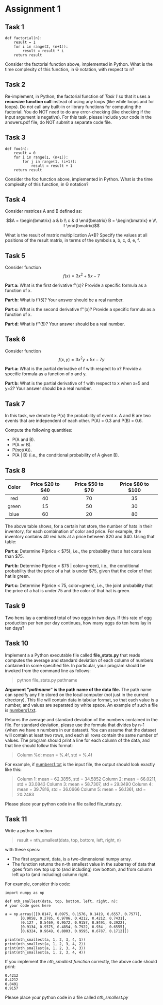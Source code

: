 # Assignment 1

## Task 1

```python=
def factorial(n):
    result = 1
    for i in range(2, (n+1)):
        result = result * i
    return result
```

Consider the factorial function above, implemented in Python. What is the time complexity of this function, in Θ notation, with respect to n?

## Task 2

Re-implement, in Python, the factorial function of *Task 1* so that it uses a **recursive function call** instead of using any loops (like while loops and for loops). Do not call any built-in or library functions for computing the factorial. You do NOT need to do any error-checking (like checking if the input argument is negative). For this task, please include your code in the answers.pdf file, do NOT submit a separate code file.

## Task 3

```python=
def foo(n):
    result = 0
    for i in range(1, (n+1)):
        for j in range(1, (i+1)):
            result = result + 1
    return result
```

Consider the foo function above, implemented in Python. What is the time complexity of this function, in Θ notation?

## Task 4

Consider matrices A and B defined as:

```math
A = \begin{bmatrix}
a & b \\
c & d
\end{bmatrix}

B = \begin{bmatrix}
e \\\
f
\end{bmatrix}
```

What is the result of matrix multiplication A*B? Specify the values at all positions of the result matrix, in terms of the symbols a, b, c, d, e, f.

## Task 5

Consider function $$f(x)= 3x^2 + 5x - 7$$

**Part a:** What is the first derivative f'(x)? Provide a specific formula as a function of x.

**Part b:** What is f'(5)? Your answer should be a real number.

**Part c:** What is the second derivative f''(x)? Provide a specific formula as a function of x.

**Part d:** What is f''(5)? Your answer should be a real number.

## Task 6

Consider function $$f(x, y) = 3x^2y + 5x - 7y$$

**Part a:** What is the partial derivative of f with respect to x? Provide a specific formula as a function of x and y.

**Part b:** What is the partial derivative of f with respect to x when x=5 and y=2? Your answer should be a real number.

## Task 7

In this task, we denote by P(x) the probability of event x. A and B are two events that are independent of each other. P(A) = 0.3 and P(B) = 0.6.

Compute the following quantities:

* P(A and B).
* P(A or B).
* P(not(A)).
* P(A | B) (i.e., the conditional probability of A given B).

## Task 8

| Color | Price $20 to $40 | Price $50 to $70 | Price $80 to $100 |
| :---------: | :---------: | :---------: | :---------: |
| red | 40 | 70 | 35 |
| green | 15 | 50 | 30 |
| blue | 60 | 20 | 80 |

The above table shows, for a certain hat store, the number of hats in their inventory, for each combination of color and price. For example, the inventory contains 40 red hats at a price between $20 and $40. Using that table:

**Part a:** Determine P(price < $75), i.e., the probability that a hat costs less than $75.

**Part b:** Determine P(price < $75 | color=green), i.e., the conditional probability that the price of a hat is under $75, given that the color of that hat is green.

**Part c:** Determine P(price < 75, color=green), i.e., the joint probability that the price of a hat is under 75 and the color of that hat is green.

## Task 9

Two hens lay a combined total of two eggs in two days. If this rate of egg production per hen per day continues, how many eggs do ten hens lay in ten days?

## Task 10

Implement a a Python executable file called **file_stats.py** that reads computes the average and standard deviation of each column of numbers contained in some specified file. In particular, your program should be invoked from the command line as follows:
> python file_stats.py pathname

**Argument "*pathname*" is the path name of the data file.** The path name can specify any file stored on the local computer (not just in the current directory). This file will contain data in tabular format, so that each value is a number, and values are separated by white space. An example of such a file is [numbers1.txt](./numbers1.txt).

Returns the average and standard deviation of the numbers contained in the file. For standard deviation, please use the formula that divides by n-1 (when we have n numbers in our dataset). You can assume that the dataset will contain at least two rows, and each all rows contain the same number of values. The program should print a line for each column of the data, and that line should follow this format:

> Column %d: mean = %.4f, std = %.4f

For example, if [numbers1.txt](./numbers1.txt) is the input file, the output should look exactly like this:
> Column 1: mean = 62.3855, std = 34.5852
Column 2: mean = 66.0211, std = 33.0843
Column 3: mean = 58.7307, std = 29.3490
Column 4: mean = 39.7816, std = 36.0666
Column 5: mean = 56.1361, std = 20.2483

Please place your python code in a file called file_stats.py.

## Task 11

Write a python function
> result = nth_smallest(data, top, bottom, left, right, n)

with these specs:

* The first argument, data, is a two-dimensional numpy array.
* The function returns the n-th smallest value in the subarray of data that goes from row top up to (and including) row bottom, and from column left up to (and including) column right.

For example, consider this code:

```python=
import numpy as np

def nth_smallest(data, top, bottom, left, right, n):
# your code goes here

a = np.array([[0.8147, 0.0975, 0.1576, 0.1419, 0.6557, 0.7577],
       [0.9058, 0.2785, 0.9706, 0.4212, 0.4212, 0.7431],
       [0.127 , 0.5469, 0.9572, 0.9157, 0.8491, 0.3922],
       [0.9134, 0.9575, 0.4854, 0.7922, 0.934 , 0.6555],
       [0.6324, 0.9649, 0.8003, 0.9595, 0.6787, 0.1712]])

print(nth_smallest(a, 1, 2, 3, 4, 1))
print(nth_smallest(a, 1, 2, 3, 4, 2))
print(nth_smallest(a, 1, 2, 3, 4, 3))
print(nth_smallest(a, 1, 2, 3, 4, 4))
```

If you implement the *nth_smallest function* correctly, the above code should print:

```bash=
0.4212
0.4212
0.8491
0.9157
```

Please place your python code in a file called *nth_smallest.py*
